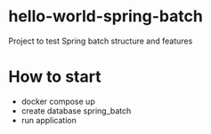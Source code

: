 # hello-world-spring-batch
Project to test Spring batch structure and features

# How to start

* docker compose up
* create database spring_batch
* run application

